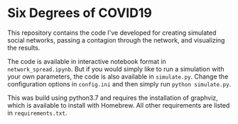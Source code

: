 # Six Degrees of COVID19

This repository contains the code I've developed for creating simulated social networks, passing a contagion through the network, and visualizing the results.

The code is available in interactive notebook format in `network_spread.ipynb`. But if you would simply like to run a simulation with your own parameters, the code is also available in `simulate.py`. Change the configuration options in `config.ini` and then simply run `python simulate.py`.

This was build using python3.7 and requires the installation of graphviz, which is available to install with Homebrew. All other requirements are listed in `requirements.txt`.

